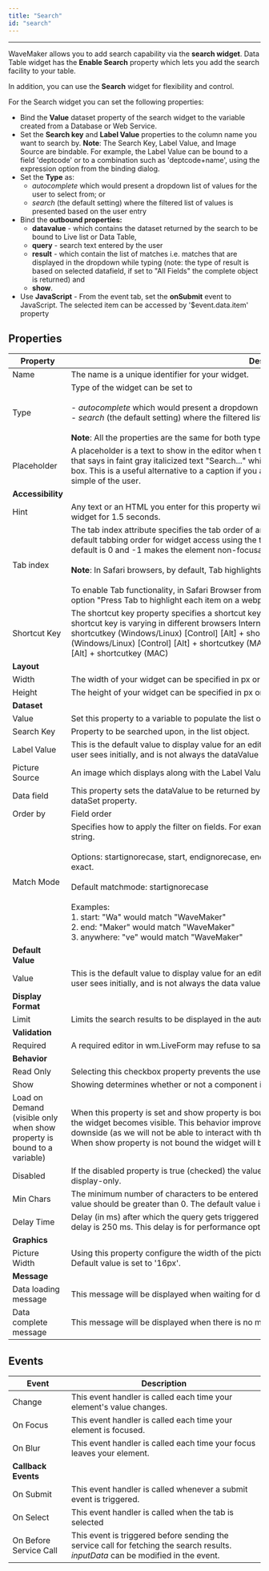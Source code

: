```yaml
---
title: "Search"
id: "search"
---
```

---

WaveMaker allows you to add search capability via the **search widget**. Data Table widget has the **Enable Search** property which lets you add the search facility to your table.

In addition, you can use the **Search** widget for flexibility and control.

For the Search widget you can set the following properties:

- Bind the **Value** dataset property of the search widget to the variable created from a Database or Web Service.
- Set the **Search key** and **Label Value** properties to the column name you want to search by. **Note**: The Search Key, Label Value, and Image Source are bindable. For example, the Label Value can be bound to a field 'deptcode' or to a combination such as 'deptcode+name', using the expression option from the binding dialog.
- Set the **Type** as:
    - _autocomplete_ which would present a dropdown list of values for the user to select from; or
    - _search_ (the default setting) where the filtered list of values is presented based on the user entry
- Bind the **outbound properties:**
    - **datavalue** - which contains the dataset returned by the search to be bound to Live list or Data Table,
    - **query** - search text entered by the user
    - **result** - which contain the list of matches i.e. matches that are displayed in the dropdown while typing (note: the type of result is based on selected datafield, if set to "All Fields" the complete object is returned) and
    - **show**.
- Use **JavaScript** - From the event tab, set the **onSubmit** event to JavaScript. The selected item can be accessed by '$event.data.item' property

## Properties

| **Property** | **Description** |
| --- | --- |
| Name | The name is a unique identifier for your widget. |
| Type | Type of the widget can be set to <br><br> - _autocomplete_ which would present a dropdown list of values for the user to select from; or <br> - _search_ (the default setting) where the filtered list of values is presented based on the user entry <br><br> **Note**: All the properties are the same for both types. |
| Placeholder | A placeholder is a text to show in the editor when there is no value. A common use of this is a search box that says in faint gray italicized text "Search..." which disappears as soon as the user starts to edit the text box. This is a useful alternative to a caption if you are constrained in space and asking for something simple of the user. |
| **Accessibility** |
| Hint | Any text or an HTML you enter for this property will be shown as a tooltip if the mouse hovers over this widget for 1.5 seconds. |
| Tab index | The tab index attribute specifies the tab order of an element. You can use this property to change the default tabbing order for widget access using the tab key. The value can range from 0 to 32767. The default is 0 and -1 makes the element non-focusable. <br> <br> **Note**: In Safari browsers, by default, Tab highlights only text fields. <br><br> To enable Tab functionality, in Safari Browser from Preferences -> Advanced -> Accessibility set the option "Press Tab to highlight each item on a webpage". |
| Shortcut Key | The shortcut key property specifies a shortcut key to activate/focus an element. The way of accessing the shortcut key is varying in different browsers Internet Explorer - [Alt] + shortcutkey, Chrome - [Alt] + shortcutkey (Windows/Linux) [Control] [Alt] + shortcutkey (MAC), Firefox - [Alt] [Shift] + shortcutkey (Windows/Linux) [Control] [Alt] + shortcutkey (MAC), Safari - [Alt] + shortcutkey (Windows) [Control] [Alt] + shortcutkey (MAC) |
| **Layout** |
| Width | The width of your widget can be specified in px or % (i.e 50px, 75%). |
| Height | The height of your widget can be specified in px or % (i.e 50px, 75%). |
| **Dataset** |
| Value | Set this property to a variable to populate the list of values to display. |
| Search Key | Property to be searched upon, in the list object. |
| Label Value | This is the default value to display value for an editor widget. Note that the display value is just what the user sees initially, and is not always the dataValue returned by the widget. |
| Picture Source | An image which displays along with the Label Value |
| Data field | This property sets the dataValue to be returned by a select editor when the list is populated using the dataSet property. |
| Order by | Field order |
| Match Mode | Specifies how to apply the filter on fields. For examples, match the query anywhere (or start or end) in the string. <br><br> Options: startignorecase, start, endignorecase, end, anywhereignorecase, anywhere, exactignorecase and exact. <br><br> Default matchmode: startignorecase <br><br> Examples: <br> 1. start: "Wa" would match "WaveMaker" <br> 2. end: "Maker" would match "WaveMaker" <br> 3. anywhere: "ve" would match "WaveMaker" <br> |
| **Default Value** |
| Value | This is the default value to display value for an editor widget. Note that the display value is just what the user sees initially, and is not always the data value returned by the widget. |
| **Display Format** |
| Limit | Limits the search results to be displayed in the auto-complete. |
| **Validation** |
| Required | A required editor in wm.LiveForm may refuse to save without a required field. |
| **Behavior** |
| Read Only | Selecting this checkbox property prevents the user from being able to change the data value of a widget. |
| Show | Showing determines whether or not a component is visible. It is a bindable property. |
| Load on Demand (visible only when show property is bound to a variable) | When this property is set and show property is bound, the initialization of the widget will be deferred until the widget becomes visible. This behavior improves the load time. Use this feature with caution, as it has a downside (as we will not be able to interact with the widget through script until the widget is initialized). When show property is not bound the widget will be initialized immediately. |
| Disabled | If the disabled property is true (checked) the value of the editor cannot change. The widget becomes display-only. |
| Min Chars  | The minimum number of characters to be entered by the user before the search query is triggered. The value should be greater than 0. The default value is 1. |
| Delay Time | Delay (in ms) after which the query gets triggered when the last character is typed by the user. Default delay is 250 ms. This delay is for performance optimization to reduce multiple network calls. |
| **Graphics** |
| Picture Width | Using this property configure the width of the picture that is shown in typeahead results' dropdown. Default value is set to '16px'. |
| **Message** |
| Data loading message | This message will be displayed when waiting for data to load. |
| Data complete message | This message will be displayed when there is no more data to load. |

## Events

| Event | Description |
| --- | --- |
| Change | This event handler is called each time your element's value changes. |
| On Focus | This event handler is called each time your element is focused. |
| On Blur | This event handler is called each time your focus leaves your element. |
| **Callback Events** |
| On Submit | This event handler is called whenever a submit event is triggered. |
| On Select | This event handler is called when the tab is selected |
| On Before Service Call | This event is triggered before sending the service call for fetching the search results. _inputData_ can be modified in the event. |
